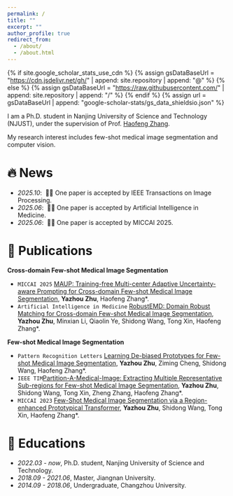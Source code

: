 ```yaml
---
permalink: /
title: ""
excerpt: ""
author_profile: true
redirect_from: 
  - /about/
  - /about.html
---
```


{% if site.google_scholar_stats_use_cdn %}
{% assign gsDataBaseUrl = "https://cdn.jsdelivr.net/gh/" | append: site.repository | append: "@" %}
{% else %}
{% assign gsDataBaseUrl = "https://raw.githubusercontent.com/" | append: site.repository | append: "/" %}
{% endif %}
{% assign url = gsDataBaseUrl | append: "google-scholar-stats/gs_data_shieldsio.json" %}

<span class='anchor' id='about-me'></span>

I am a Ph.D. student in Nanjing University of Science and Technology (NJUST), under the supervision of Prof. [Haofeng Zhang](https://scholar.google.com/citations?user=BRFfdhcAAAAJ&hl=en&oi=ao). 

My research interest includes few-shot medical image segmentation and computer vision. 



# 🔥 News
- *2025.10*: &nbsp;🎉🎉 One paper is accepted by IEEE Transactions on Image Processing.
- *2025.06*: &nbsp;🎉🎉 One paper is accepted by Artificial Intelligence in Medicine.
- *2025.06*: &nbsp;🎉🎉 One paper is accepted by MICCAI 2025. 

# 📝 Publications

**Cross-domain Few-shot Medical Image Segmentation**
</div>
</div>

- `MICCAI 2025` [MAUP: Training-free Multi-center Adaptive Uncertainty-aware Prompting for Cross-domain Few-shot Medical Image Segmentation](https://www.arxiv.org/abs/2508.03511), **Yazhou Zhu**, Haofeng Zhang*.
- ``Artificial Intelligence in Medicine`` [RobustEMD: Domain Robust Matching for Cross-domain Few-shot Medical Image Segmentation](https://www.sciencedirect.com/science/article/abs/pii/S0933365725001320), **Yazhou Zhu**, Minxian Li, Qiaolin Ye, Shidong Wang, Tong Xin, Haofeng Zhang*.


**Few-shot Medical Image Segmentation**
- ``Pattern Recognition Letters`` [Learning De-biased Prototypes for Few-shot Medical Image Segmentation](https://www.sciencedirect.com/science/article/abs/pii/S0167865524001417), **Yazhou Zhu**, Ziming Cheng, Shidong Wang, Haofeng Zhang*.
- ``IEEE TIM``[Partition-A-Medical-Image: Extracting Multiple Representative Sub-regions for Few-shot Medical Image Segmentation](https://arxiv.org/abs/2309.11172), **Yazhou Zhu**, Shidong Wang, Tong Xin, Zheng Zhang, Haofeng Zhang*.
- ``MICCAI 2023`` [Few-Shot Medical Image Segmentation via a Region-enhanced Prototypical Transformer](https://arxiv.org/abs/2309.04825), **Yazhou Zhu**, Shidong Wang, Tong Xin, Haofeng Zhang*.
 




# 📖 Educations
- *2022.03 - now*, Ph.D. student, Nanjing University of Science and Technology.
- *2018.09 - 2021.06*, Master, Jiangnan University. 
- *2014.09 - 2018.06*, Undergraduate, Changzhou University. 

